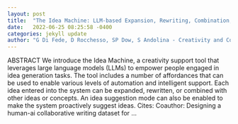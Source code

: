 ```yaml
---
layout: post
title:  "The Idea Machine: LLM-based Expansion, Rewriting, Combination, and Suggestion of Ideas"
date:   2022-06-25 08:25:58 -0400
categories: jekyll update
author: "G Di Fede, D Rocchesso, SP Dow, S Andolina - Creativity and Cognition, 2022"
---
```

ABSTRACT We introduce the Idea Machine, a creativity support tool that leverages large language models (LLMs) to empower people engaged in idea generation tasks. The tool includes a number of affordances that can be used to enable various levels of automation and intelligent support. Each idea entered into the system can be expanded, rewritten, or combined with other ideas or concepts. An idea suggestion mode can also be enabled to make the system proactively suggest ideas.
Cites: ‪Coauthor: Designing a human-ai collaborative writing dataset for …‬  